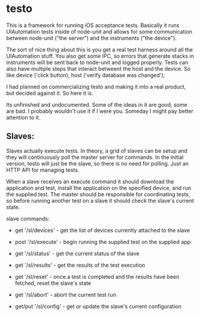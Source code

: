 testo
=====

This is a framework for running iOS acceptance tests. Basically it runs UIAutomation tests inside of node-unit and allows for some communication between node-unit ("the server") and the instruments ("the device").

The sort of nice thing about this is you get a real test harness around all the UIAutomation stuff. You also get some IPC, so errors that generate stacks in instruments will be sent back to node-unit and logged properly. Tests can also have multiple steps that interact betweent the host and the device. So like device ('click button), host ('verify database was changed');

I had planned on commercializing testo and making it into a real product, but decided against it. So here it is. 

Its unfinished and undocumented. Some of the ideas in it are good, some are bad. I probably wouldn't use it if I were you. Someday I might pay better attention to it.


Slaves:
-------

Slaves actually execute tests. In theory, a grid of slaves can be setup and they will continuously poll the master server for commands. In the initial version, testo will just be the slave, so there is no need for polling. Just an HTTP API for managing tests.

When a slave receives an execute command it should download the application and test, install the application on the specified device, and run the supplied test. The master should be responsible for coordinating tests, so before running another test on a slave it should check the slave's current state.

slave commands:

 - get '/sl/devices' - get the list of devices currently attached to the slave
 - post '/sl/execute' - begin running the supplied test on the supplied app
 - get '/sl/status' - get the current status of the slave
 - get '/sl/results' - get the results of the test execution
 - get '/sl/reset' - once a test is completed and the results have been fetched, reset the slave's state
 - get '/sl/abort' - abort the current test run

 - get/put '/sl/config' - get or update the slave's current configuration
